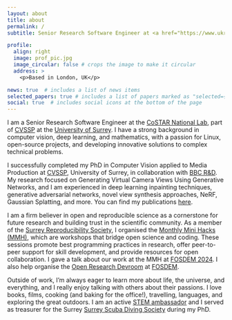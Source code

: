 ```yaml
---
layout: about
title: about
permalink: /
subtitle: Senior Research Software Engineer at <a href="https://www.ukri.org/councils/ahrc/remit-programmes-and-priorities/convergent-screen-technologies-and-performance-in-realtime-costar/costar-national-lab/">CoSTAR National Lab</a> at <a href="https://www.surrey.ac.uk/centre-vision-speech-signal-processing">CVSSP</a> —University of Surrey.

profile:
  align: right
  image: prof_pic.jpg
  image_circular: false # crops the image to make it circular
  address: >
    <p>Based in London, UK</p>

news: true  # includes a list of news items
selected_papers: true # includes a list of papers marked as "selected={true}"
social: true  # includes social icons at the bottom of the page
---
```


I am a Senior Research Software Engineer at the [CoSTAR National Lab](https://www.ukri.org/councils/ahrc/remit-programmes-and-priorities/convergent-screen-technologies-and-performance-in-realtime-costar/costar-national-lab/), part of [CVSSP](https://www.surrey.ac.uk/centre-vision-speech-signal-processing) at the [University of Surrey](https://www.surrey.ac.uk/people/violeta-menendez-gonzalez). I have a strong background in computer vision, deep learning, and mathematics, with a passion for Linux, open-source projects, and developing innovative solutions to complex technical problems.

I successfully completed my PhD in Computer Vision applied to Media Production at [CVSSP](https://www.surrey.ac.uk/centre-vision-speech-signal-processing), University of Surrey, in collaboration with [BBC R&D](https://www.bbc.co.uk/rd). My research focused on Generating Virtual Camera Views Using Generative Networks, and I am experienced in deep learning inpainting techniques, generative adversarial networks, novel view synthesis approaches, NeRF, Gaussian Splatting, and more. You can find my publications [here](https://scholar.google.com/citations?user=sle-D7AAAAAJ&hl=en&authuser=2&oi=ao).

I am a firm believer in open and reproducible science as a cornerstone for future research and building trust in the scientific community. As a member of the [Surrey Reproducibility Society](https://osf.io/a6xqu/), I organised the [Monthly Mini Hacks (MMH)](https://f1000research.com/collections/minihacks/about-this-collection), which are workshops that bridge open science and coding. These sessions promote best programming practices in research, offer peer-to-peer support for skill development, and provide resources for open collaboration. I gave a talk about our work at the MMH at [FOSDEM 2024](https://archive.fosdem.org/2024/schedule/event/fosdem-2024-3479-from-grassroots-to-standard-practice-how-an-open-science-society-shaped-university-initiatives/). I also help organise the [Open Research Devroom](https://research-fosdem.github.io/) at [FOSDEM](https://fosdem.org/).

Outside of work, I’m always eager to learn more about life, the universe, and everything, and I really enjoy talking with others about their passions. I love books, films, cooking (and baking for the office!), travelling, languages, and exploring the great outdoors. I am an active [STEM ambassador](https://www.stem.org.uk/) and I served as treasurer for the Surrey [Surrey Scuba Diving Society](https://ussu.co.uk/SubAqua) during my PhD.

